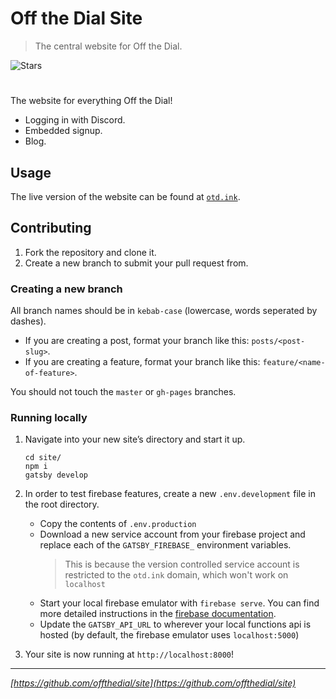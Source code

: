 # Off the Dial Site
> The central website for Off the Dial. 

![Stars][stars-shield]
# <!-- ![Banner](banner.png) -->

The website for everything Off the Dial!
- Logging in with Discord.
- Embedded signup.
- Blog.

## Usage
The live version of the website can be found at [`otd.ink`](https://otd.ink).

## Contributing
1. Fork the repository and clone it.
2. Create a new branch to submit your pull request from.

### Creating a new branch
All branch names should be in `kebab-case` (lowercase, words seperated by dashes).
- If you are creating a post, format your branch like this: `posts/<post-slug>`.
- If you are creating a feature, format your branch like this: `feature/<name-of-feature>`.

You should not touch the `master` or `gh-pages` branches.

### Running locally
1. Navigate into your new site’s directory and start it up.

   ```shell
   cd site/
   npm i
   gatsby develop
   ```
2. In order to test firebase features, create a new `.env.development` file in the root directory.
   - Copy the contents of `.env.production`
   - Download a new service account from your firebase project and replace each of the `GATSBY_FIREBASE_` environment variables.
      > This is because the version controlled service account is restricted to the `otd.ink` domain, which won't work on `localhost`
   - Start your local firebase emulator with `firebase serve`. You can find more detailed instructions in the [firebase documentation](https://firebase.google.com/docs/emulator-suite).
   - Update the `GATSBY_API_URL` to wherever your local functions api is hosted (by default, the firebase emulator uses `localhost:5000`)

3. Your site is now running at `http://localhost:8000`!

---

_[https://github.com/offthedial/site](https://github.com/offthedial/site)_

<!-- markdown links & imgs -->
[stars-shield]: https://img.shields.io/github/stars/offthedial/site.svg?style=social
